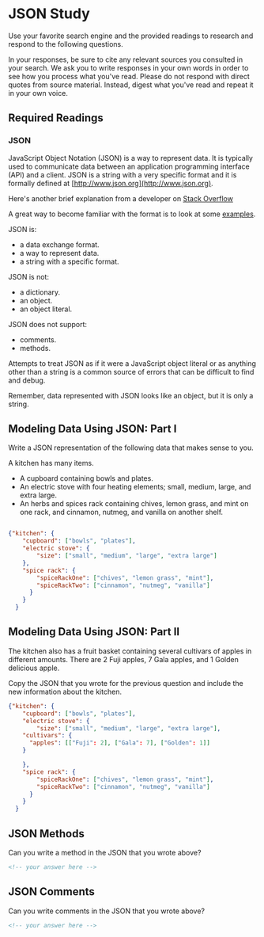 # JSON Study

Use your favorite search engine and the provided readings to research and
respond to the following questions.

In your responses, be sure to cite any relevant sources you consulted in your
search. We ask you to write responses in your own words in order to see how you
process what you've read. Please do not respond with direct quotes from source
material. Instead, digest what you've read and repeat it in your own voice.

## Required Readings

### JSON

JavaScript Object Notation (JSON) is a way to represent data. It is typically
used to communicate data between an application programming interface (API) and
a client. JSON is a string with a very specific format and it is formally
defined at [http://www.json.org](http://www.json.org).

Here's another brief explanation from a developer on [Stack Overflow](https://stackoverflow.com/questions/383692/what-is-json-and-why-would-i-use-it#answer-383699)

A great way to become familiar with the format is to look at some
[examples](http://www.json.org/example.html).

JSON is:

- a data exchange format.
- a way to represent data.
- a string with a specific format.

JSON is not:

- a dictionary.
- an object.
- an object literal.

JSON does not support:

- comments.
- methods.

Attempts to treat JSON as if it were a JavaScript object literal or as anything
other than a string is a common source of errors that can be difficult to find
and debug.

Remember, data represented with JSON looks like an object, but it is only a
string.

## Modeling Data Using JSON: Part I

Write a JSON representation of the following data that makes sense to you.

A kitchen has many items.
- A cupboard containing bowls and plates.
- An electric stove with four heating elements; small, medium, large, and
  extra large.
- An herbs and spices rack containing chives, lemon grass, and mint on one
  rack, and cinnamon, nutmeg, and vanilla on another shelf.

```json

{"kitchen": {
    "cupboard": ["bowls", "plates"],
    "electric stove": {
        "size": ["small", "medium", "large", "extra large"]
    },
    "spice rack": {
        "spiceRackOne": ["chives", "lemon grass", "mint"],
        "spiceRackTwo": ["cinnamon", "nutmeg", "vanilla"]
      }
    }
  }

```

## Modeling Data Using JSON: Part II

The kitchen also has a fruit basket containing several cultivars of apples in
different amounts. There are 2 Fuji apples, 7 Gala apples, and 1 Golden
delicious apple.

Copy the JSON that you wrote for the previous question and include the new information about the kitchen.

```json
{"kitchen": {
    "cupboard": ["bowls", "plates"],
    "electric stove": {
        "size": ["small", "medium", "large", "extra large"],
    "cultivars": {
      "apples": [["Fuji": 2], ["Gala": 7], ["Golden": 1]]
    }

    },
    "spice rack": {
        "spiceRackOne": ["chives", "lemon grass", "mint"],
        "spiceRackTwo": ["cinnamon", "nutmeg", "vanilla"]
      }
    }
  }

```

## JSON Methods

Can you write a method in the JSON that you wrote above?

```md
<!-- your answer here -->
```

## JSON Comments

Can you write comments in the JSON that you wrote above?

```md
<!-- your answer here -->
```
